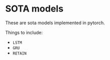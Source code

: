 # SOTA models

These are sota models implemented in pytorch.

Things to include:

* `LSTM`
* `GRU`
* `RETAIN`
